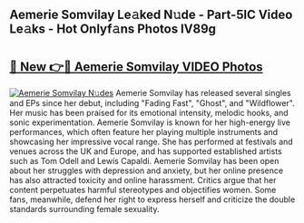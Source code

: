 ## Aemerie Somvilay Le𝚊ked N𝚞de - Part-5lC Video Le𝚊ks - Hot Onlyf𝚊ns Photos lV89g

# <h2><a href="http://ac26730.deff.icu/?id=Aemerie+Somvilay">🔗 New 👉🔴 Aemerie Somvilay VIDEO Photos</a></h2>

[![Aemerie Somvilay N𝚞des](https://i.imgur.com/rIISA9y.gif)](http://ac26730.deff.icu/?id=Aemerie+Somvilay)
Aemerie Somvilay has released several singles and EPs since her debut, including "Fading Fast", "Ghost", and "Wildflower". Her music has been praised for its emotional intensity, melodic hooks, and sonic experimentation. Aemerie Somvilay is known for her high-energy live performances, which often feature her playing multiple instruments and showcasing her impressive vocal range. She has performed at festivals and venues across the UK and Europe, and has supported established artists such as Tom Odell and Lewis Capaldi. Aemerie Somvilay has been open about her struggles with depression and anxiety, but her online presence has also attracted toxicity and online harassment. Critics argue that her content perpetuates harmful stereotypes and objectifies women. Some fans, meanwhile, defend her right to express herself and criticize the double standards surrounding female sexuality.
